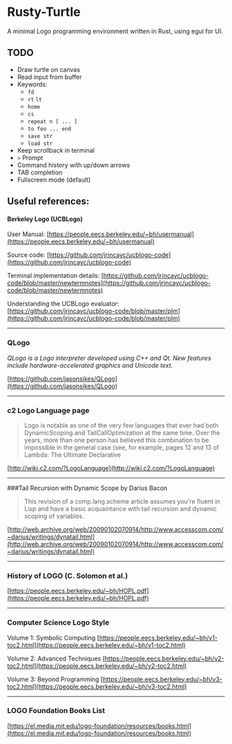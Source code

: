# Rusty-Turtle
A minimal Logo programming environment written in Rust, using egui for UI.

## TODO
* Draw turtle on canvas
* Read input from buffer
* Keywords:
	* `fd`
	* `rt` `lt`
	* `home`
	* `cs`
	* `repeat n [ ... ]`
	* `to foo ... end`
	* `save str`
	* `load str`
* Keep scrollback in terminal
* `>` Prompt
* Command history with up/down arrows
* TAB completion
* Fullscreen mode (default)

## Useful references:

#### Berkeley Logo (UCBLogo)

User Manual:
[https://people.eecs.berkeley.edu/~bh/usermanual](https://people.eecs.berkeley.edu/~bh/usermanual)

Source code:
[https://github.com/jrincayc/ucblogo-code](https://github.com/jrincayc/ucblogo-code)

Terminal implementation details:
[https://github.com/jrincayc/ucblogo-code/blob/master/newtermnotes](https://github.com/jrincayc/ucblogo-code/blob/master/newtermnotes)

Understanding the UCBLogo evaluator:
[https://github.com/jrincayc/ucblogo-code/blob/master/plm](https://github.com/jrincayc/ucblogo-code/blob/master/plm)

---

### QLogo

_QLogo is a Logo interpreter developed using C++ and Qt. New features include hardware-accelerated graphics and Unicode text._

[https://github.com/jasonsikes/QLogo](https://github.com/jasonsikes/QLogo)

---

### c2 Logo Language page

> Logo is notable as one of the very few languages that ever had both DynamicScoping and TailCallOptimization at the same time. Over the years, more than one person has believed this combination to be impossible in the general case (see, for example, pages 12 and 13 of Lambda: The Ultimate Declarative

[http://wiki.c2.com/?LogoLanguage](http://wiki.c2.com/?LogoLanguage)


---

###Tail Recursion with Dynamic Scope by Darius Bacon

>This revision of a comp.lang.scheme article assumes you're fluent in Lisp and have a basic acquaintance with tail recursion and dynamic scoping of variables.

[http://web.archive.org/web/20090102070914/http://www.accesscom.com/~darius/writings/dynatail.html](http://web.archive.org/web/20090102070914/http://www.accesscom.com/~darius/writings/dynatail.html)

---

### History of LOGO (C. Solomon et al.)
[https://people.eecs.berkeley.edu/~bh/HOPL.pdf](https://people.eecs.berkeley.edu/~bh/HOPL.pdf)

---


### Computer Science Logo Style

Volume 1: Symbolic Computing
[https://people.eecs.berkeley.edu/~bh/v1-toc2.html](https://people.eecs.berkeley.edu/~bh/v1-toc2.html)

Volume 2: Advanced Techniques
[https://people.eecs.berkeley.edu/~bh/v2-toc2.html](https://people.eecs.berkeley.edu/~bh/v2-toc2.html)

Volume 3: Beyond Programming
[https://people.eecs.berkeley.edu/~bh/v3-toc2.html](https://people.eecs.berkeley.edu/~bh/v3-toc2.html)

---

### LOGO Foundation Books List

[https://el.media.mit.edu/logo-foundation/resources/books.html](https://el.media.mit.edu/logo-foundation/resources/books.html)